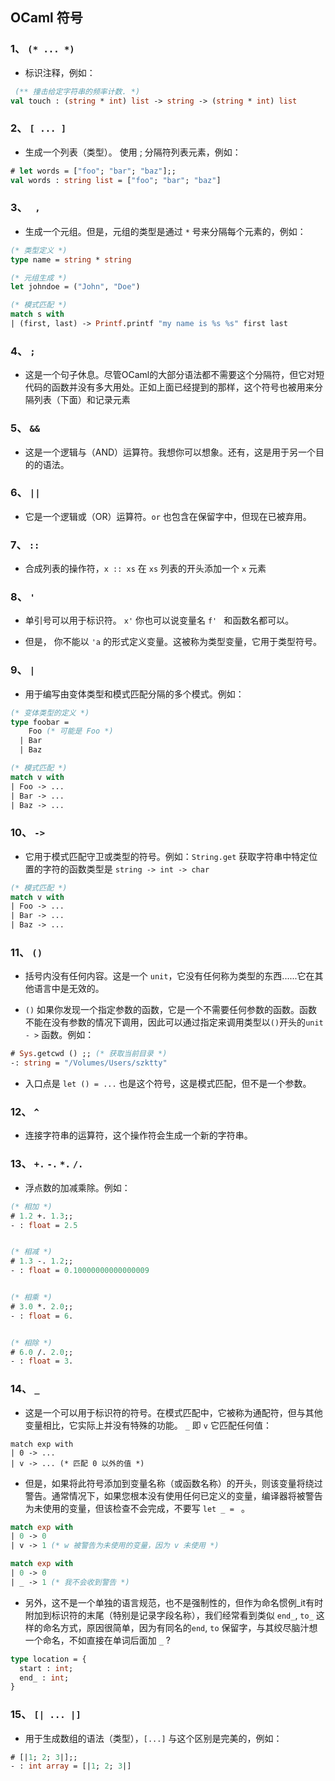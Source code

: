 
## OCaml 符号

### 1、 ```(* ... *) ```

- 标识注释，例如：
 
```ocaml
 (** 撞击给定字符串的频率计数. *)
val touch : (string * int) list -> string -> (string * int) list
```

### 2、 ```[ ... ] ```

- 生成一个列表（类型）。 使用 ; 分隔符列表元素，例如：

```ocaml
# let words = ["foo"; "bar"; "baz"];;
val words : string list = ["foo"; "bar"; "baz"]
```

### 3、 ``` ,```

- 生成一个元组。但是，元组的类型是通过 ``` * ``` 号来分隔每个元素的，例如：

```ocaml
(* 类型定义 *)
type name = string * string

(* 元组生成 *)
let johndoe = ("John", "Doe")

(* 模式匹配 *)
match s with
| (first, last) -> Printf.printf "my name is %s %s" first last
```

### 4、 ```;```

- 这是一个句子休息。尽管OCaml的大部分语法都不需要这个分隔符，但它对短代码的函数并没有多大用处。正如上面已经提到的那样，这个符号也被用来分隔列表（下面）和记录元素

### 5、 ```&&```

- 这是一个逻辑与（AND）运算符。我想你可以想象。还有，这是用于另一个目的的语法。

### 6、 ```||```

- 它是一个逻辑或（OR）运算符。```or``` 也包含在保留字中，但现在已被弃用。

### 7、 ``` :: ```

- 合成列表的操作符，``` x :: xs ``` 在 ``` xs ``` 列表的开头添加一个 ``` x ``` 元素

### 8、 ``` ' ```

- 单引号可以用于标识符。 ``` x' ``` 你也可以说变量名 ```f' ``` 和函数名都可以。

- 但是， 你不能以 ```'a``` 的形式定义变量。这被称为类型变量，它用于类型符号。

### 9、 ``` | ```

- 用于编写由变体类型和模式匹配分隔的多个模式。例如：

```ocaml
(* 变体类型的定义 *) 
type foobar = 
    Foo (* 可能是 Foo *) 
  | Bar 
  | Baz 

(* 模式匹配 *) 
match v with 
| Foo -> ... 
| Bar -> ... 
| Baz -> ...
```

### 10、 ``` -> ```

- 它用于模式匹配守卫或类型的符号。例如：``` String.get ``` 获取字符串中特定位置的字符的函数类型是 ``` string -> int -> char ```

```ocaml
(* 模式匹配 *) 
match v with 
| Foo -> ... 
| Bar -> ... 
| Baz -> ...
```

### 11、 ``` () ```

- 括号内没有任何内容。这是一个 ``` unit ```，它没有任何称为类型的东西......它在其他语言中是无效的。

- ```()``` 如果你发现一个指定参数的函数，它是一个不需要任何参数的函数。函数不能在没有参数的情况下调用，因此可以通过指定来调用类型以```()```开头的``` unit - > ``` 函数。例如：

```ocaml
# Sys.getcwd () ;; (* 获取当前目录 *) 
-: string = "/Volumes/Users/szktty"
```

- 入口点是 ```let () = ...``` 也是这个符号，这是模式匹配，但不是一个参数。

### 12、 ``` ^ ```

- 连接字符串的运算符，这个操作符会生成一个新的字符串。

### 13、 ``` +. ``` ```-.``` ```*.``` ```/. ```

- 浮点数的加减乘除。例如：

```ocaml
(* 相加 *)
# 1.2 +. 1.3;;
- : float = 2.5


(* 相减 *)
# 1.3 -. 1.2;;
- : float = 0.10000000000000009


(* 相乘 *)
# 3.0 *. 2.0;;
- : float = 6.


(* 相除 *)
# 6.0 /. 2.0;;
- : float = 3.

```

### 14、 ``` _ ```

- 这是一个可以用于标识符的符号。在模式匹配中，它被称为通配符，但与其他变量相比，它实际上并没有特殊的功能。 ``` _ ``` 即 ``` v ``` 它匹配任何值：

```ocmal
match exp with 
| 0 -> ... 
| v -> ... (* 匹配 0 以外的值 *)
```

- 但是，如果将此符号添加到变量名称（或函数名称）的开头，则该变量将绕过警告。通常情况下，如果您根本没有使用任何已定义的变量，编译器将被警告为未使用的变量，但该检查不会完成，不要写 ```let _ = ``` 。

```ocaml
match exp with 
| 0 -> 0 
| v -> 1 (* w 被警告为未使用的变量，因为 v 未使用 *) 

match exp with 
| 0 -> 0 
| _ -> 1 (* 我不会收到警告 *)
```

- 另外，这不是一个单独的语言规范，也不是强制性的，但作为命名惯例_it有时附加到标识符的末尾（特别是记录字段名称），我们经常看到类似 ``` end_ ```, ``` to_ ``` 这样的命名方式，原因很简单，因为有同名的```end```, ```to``` 保留字，与其绞尽脑汁想一个命名，不如直接在单词后面加 ``` _ ``` ?

```ocaml
type location = {
  start : int;
  end_ : int;
}
```

### 15、 ``` [| ... |] ```

- 用于生成数组的语法（类型），``` [...] ``` 与这个区别是完美的，例如：

```ocaml
# [|1; 2; 3|];;
- : int array = [|1; 2; 3|]
```
